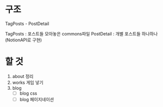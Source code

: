 # 구조

TagPosts - PostDetail

TagPosts : 포스트들 모아놓은 commons파일
PostDetail : 개별 포스트들 하나하나 (NotionAPI로 구현)

# 할 것

1. about 정리
2. works 게임 넣기
3. blog
   - [ ] blog css
   - [ ] blog 페이지네이션
